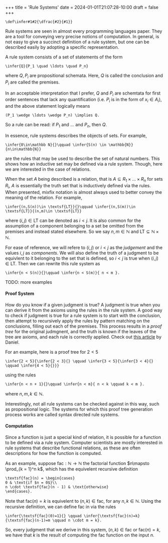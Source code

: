+++
title = 'Rule Systems'
date = 2024-01-01T21:07:28-10:00
draft = false
+++

```katex
\def\infer#1#2{\dfrac{#2}{#1}}
```

Rule systems are seen in almost every programming languages paper. They are a tool for conveying very precise notions of computation. In general, is not easy to give a succinct definition of a rule system, but one can be described easily by adopting a specific representation. 

A rule system consists of a set of statements of the form
```katex
\infer{Q}{P_1 \quad \ldots \quad P_n}
```
where $Q,P_i$ are propositional schemata. Here, $Q$ is called the conclusion and $P_i$ are called the premises.

In an acceptable interpretation that I prefer, $Q$ and $P_i$ are schemtata for first order sentences that lack any quantification (i.e. $P_i$ is in the form of $x_i \in A_i$), and the above statement logically means
```katex
(P_1 \wedge \ldots \wedge P_n) \implies Q.
```
So a rule can be read: if $P_1$ and $\ldots$ and $P_n$, then $Q$. 

In essence, rule systems describes the objects of sets. For example, 
```katex
\infer{0\in\mathbb N}{}\qquad \infer{S(n) \in \mathbb{N}}{n\in\mathbb{N}}
```
are the rules that may be used to describe the set of natural numbers. This shows how an inductive set may be defined via a rule system. Though, here we are interested in the case of relations. 


When the set $A$ being described is a relation, that is $A\subseteq R_1\times \ldots \times R_n$ for sets $R_i$, $A$ is essentially the truth set that is inductively defined via the rules. When presented, mixfix notation is almost always used to better convey the meaning of the relation. For example, 
```katex
\infer{(n,S(n))\in \textsf{LT}}{}\qquad \infer{(n,S(m))\in \textsf{LT}}{(n,m)\in \textsf{LT}}
```
where $(i,j)\in \textsf{LT}$ can be denoted as $i < j$. It is also common for the assumption of a component belonging to a set be omitted from the premises and instead stated elsewhere. So we say $n,m\in \mathbb{N}$ and $\textsf{LT}\subseteq \mathbb N \times \mathbb N$.


For ease of reference, we will refere to $(i,j)$ or $i < j$ as the *judgement* and the values $i,j$ as *components*. We will also define the truth of a judgment to be equivlent to it belonging to the set that is defined, so $i < j$ is true when $(i,j) \in \textsf{LT}$. Then we can rewrite this rule system as
```katex
\infer{n < S(n)}{}\qquad \infer{n < S(m)}{ n < m }.
```

TODO: more examples

#### Proof System

How do you know if a given judgment is true? A judgment is true when you can derive it from the axioms using the rules in the rule system. A good way to check if judgment is true for a rule system is to start with the conclusion, then attempt to recursively apply the rules by pattern matching on the conclusions, filling out each of the premises. This process results in a *proof tree* for the original judmgnent, and the truth is known if the leaves of the tree are axioms, and each rule is correctly applied. Check out [this article](https://danilafe.com/blog/bergamot/) by Daniel.

For an example, here is a proof tree for $2 < 5$
```katex
\infer{2 < 5}{\infer{2 < 3}{} \qquad \infer{3 < 5}{\infer{3 < 4}{} \qquad \infer{4 < 5}{}}}
```
using the rules
```katex
\infer{n < n + 1}{}\qquad \infer{n < m}{ n < k \qquad k < m }.
```
where $n,m,k\in \mathbb{N}$.

Interestingly, not all rule systems can be checked against in this way, such as propositional logic. The systems for which this proof tree generation process works are called syntax directed rule systems.


#### Computation

Since a function is just a special kind of relation, it is possible for a function to be defined via a rule system. Computer scientists are mostly interested in rule systems that describe functional relations, as these are often descriptions for how the function is computed. 

As an example, suppose $\textsf{fac} : \mathbb{N} \to \mathbb{N}$ the factorial function $n\mapsto \prod_{k = 1}^n k$, which has the equivelent recursive definition
```katex
\textsf{fac}(n) = \begin{cases}
0 & \text{if $n = 0$}\\
n \cdot \textsf{fac}(n - 1) & \text{otherwise}
\end{cases}.
```
Note that $\textsf{fac}(n) = k$ is equivelent to $(n,k)\in \textsf{fac}$, for any $n,k\in \mathbb{N}$. Using the recursive definition, we can define $\textsf{fac}$ in via the rules
```katex
\infer{\textsf{fac}(0)=1}{} \qquad \infer{\textsf{fac}(n)=k}{\textsf{fac}(n-1)=m \qquad n \cdot m = k}.
```
So, every judgment that we derive in this system, $(n,k)\in \textsf{fac}$ or $\textsf{fac}(n)=k$, we have that $k$ is the result of computing the $\textsf{fac}$ function on the input $n$.









